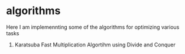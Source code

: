 # algorithms

Here I am implemennting some of the algorithms for optimizing various tasks

1. Karatsuba Fast Multiplication Algortihm using Divide and Conquer
